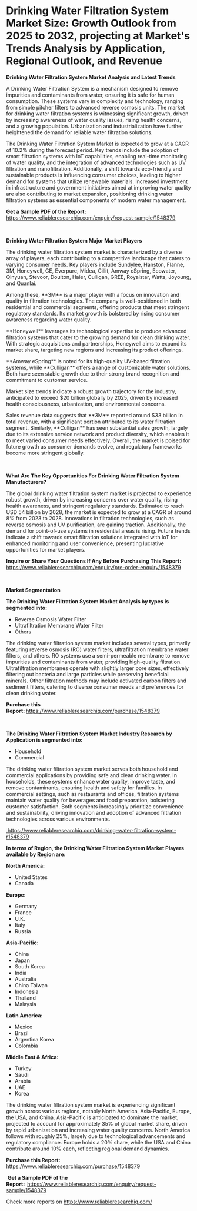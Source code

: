 <p><h1>Drinking Water Filtration System Market Size: Growth Outlook from 2025 to 2032, projecting at Market's Trends Analysis by Application, Regional Outlook, and Revenue</h1></p><p><strong>Drinking Water Filtration System Market Analysis and Latest Trends</strong></p>
<p><p>A Drinking Water Filtration System is a mechanism designed to remove impurities and contaminants from water, ensuring it is safe for human consumption. These systems vary in complexity and technology, ranging from simple pitcher filters to advanced reverse osmosis units. The market for drinking water filtration systems is witnessing significant growth, driven by increasing awareness of water quality issues, rising health concerns, and a growing population. Urbanization and industrialization have further heightened the demand for reliable water filtration solutions. </p><p>The Drinking Water Filtration System Market is expected to grow at a CAGR of 10.2% during the forecast period. Key trends include the adoption of smart filtration systems with IoT capabilities, enabling real-time monitoring of water quality, and the integration of advanced technologies such as UV filtration and nanofiltration. Additionally, a shift towards eco-friendly and sustainable products is influencing consumer choices, leading to higher demand for systems that utilize renewable materials. Increased investment in infrastructure and government initiatives aimed at improving water quality are also contributing to market expansion, positioning drinking water filtration systems as essential components of modern water management.</p></p>
<p><strong>Get a Sample PDF of the Report:&nbsp;</strong> <a href="https://www.reliableresearchiq.com/enquiry/request-sample/1548379?utm_campaign=2444&utm_medium=2&utm_source=Github&utm_content=ia&utm_term=20022025&utm_id=drinking-water-filtration-system">https://www.reliableresearchiq.com/enquiry/request-sample/1548379</a></p>
<p>&nbsp;</p>
<p><strong>Drinking Water Filtration System Major Market Players</strong></p>
<p><p>The drinking water filtration system market is characterized by a diverse array of players, each contributing to a competitive landscape that caters to varying consumer needs. Key players include Sundylee, Hanston, Flanne, 3M, Honeywell, GE, Everpure, Midea, Cillit, Amway eSpring, Ecowater, Qinyuan, Stevoor, Doulton, Haier, Culligan, GREE, Royalstar, Watts, Joyoung, and Quanlai.</p><p>Among these, **3M** is a major player with a focus on innovation and quality in filtration technologies. The company is well-positioned in both residential and commercial segments, offering products that meet stringent regulatory standards. Its market growth is bolstered by rising consumer awareness regarding water quality.</p><p>**Honeywell** leverages its technological expertise to produce advanced filtration systems that cater to the growing demand for clean drinking water. With strategic acquisitions and partnerships, Honeywell aims to expand its market share, targeting new regions and increasing its product offerings.</p><p>**Amway eSpring** is noted for its high-quality UV-based filtration systems, while **Culligan** offers a range of customizable water solutions. Both have seen stable growth due to their strong brand recognition and commitment to customer service.</p><p>Market size trends indicate a robust growth trajectory for the industry, anticipated to exceed $20 billion globally by 2025, driven by increased health consciousness, urbanization, and environmental concerns.</p><p>Sales revenue data suggests that **3M** reported around $33 billion in total revenue, with a significant portion attributed to its water filtration segment. Similarly, **Culligan** has seen substantial sales growth, largely due to its extensive service network and product diversity, which enables it to meet varied consumer needs effectively. Overall, the market is poised for future growth as consumer demands evolve, and regulatory frameworks become more stringent globally.</p></p>
<p>&nbsp;</p>
<p><strong>What Are The Key Opportunities For Drinking Water Filtration System Manufacturers?</strong></p>
<p><p>The global drinking water filtration system market is projected to experience robust growth, driven by increasing concerns over water quality, rising health awareness, and stringent regulatory standards. Estimated to reach USD 54 billion by 2028, the market is expected to grow at a CAGR of around 8% from 2023 to 2028. Innovations in filtration technologies, such as reverse osmosis and UV purification, are gaining traction. Additionally, the demand for point-of-use systems in residential areas is rising. Future trends indicate a shift towards smart filtration solutions integrated with IoT for enhanced monitoring and user convenience, presenting lucrative opportunities for market players.</p></p>
<p><strong>Inquire or Share Your Questions If Any Before Purchasing This Report:</strong> <a href="https://www.reliableresearchiq.com/enquiry/pre-order-enquiry/1548379?utm_campaign=2444&utm_medium=2&utm_source=Github&utm_content=ia&utm_term=20022025&utm_id=drinking-water-filtration-system">https://www.reliableresearchiq.com/enquiry/pre-order-enquiry/1548379</a></p>
<p>&nbsp;</p>
<p><strong>Market Segmentation</strong></p>
<p><strong>The Drinking Water Filtration System Market Analysis by types is segmented into:</strong></p>
<p><ul><li>Reverse Osmosis Water Filter</li><li>Ultrafiltration Membrane Water Filter</li><li>Others</li></ul></p>
<p><p>The drinking water filtration system market includes several types, primarily featuring reverse osmosis (RO) water filters, ultrafiltration membrane water filters, and others. RO systems use a semi-permeable membrane to remove impurities and contaminants from water, providing high-quality filtration. Ultrafiltration membranes operate with slightly larger pore sizes, effectively filtering out bacteria and large particles while preserving beneficial minerals. Other filtration methods may include activated carbon filters and sediment filters, catering to diverse consumer needs and preferences for clean drinking water.</p></p>
<p><strong>Purchase this Report:&nbsp;</strong><a href="https://www.reliableresearchiq.com/purchase/1548379?utm_campaign=2444&utm_medium=2&utm_source=Github&utm_content=ia&utm_term=20022025&utm_id=drinking-water-filtration-system">https://www.reliableresearchiq.com/purchase/1548379</a></p>
<p>&nbsp;</p>
<p><strong>The Drinking Water Filtration System Market Industry Research by Application is segmented into:</strong></p>
<p><ul><li>Household</li><li>Commercial</li></ul></p>
<p><p>The drinking water filtration system market serves both household and commercial applications by providing safe and clean drinking water. In households, these systems enhance water quality, improve taste, and remove contaminants, ensuring health and safety for families. In commercial settings, such as restaurants and offices, filtration systems maintain water quality for beverages and food preparation, bolstering customer satisfaction. Both segments increasingly prioritize convenience and sustainability, driving innovation and adoption of advanced filtration technologies across various environments.</p></p>
<p><a href="https://www.reliableresearchiq.com/drinking-water-filtration-system-r1548379?utm_campaign=2444&utm_medium=2&utm_source=Github&utm_content=ia&utm_term=20022025&utm_id=drinking-water-filtration-system">&nbsp;https://www.reliableresearchiq.com/drinking-water-filtration-system-r1548379</a></p>
<p><strong>In terms of Region, the Drinking Water Filtration System Market Players available by Region are:</strong></p>
<p>
    <p> <strong> North America: </strong>
        <ul>
            <li>United States</li>
            <li>Canada</li>
        </ul>
        </p> 
    <p> <strong> Europe: </strong>
        <ul>
            <li>Germany</li>
            <li>France</li>
            <li>U.K.</li>
            <li>Italy</li>
            <li>Russia</li>
        </ul>
        </p> 
    <p> <strong> Asia-Pacific: </strong>
        <ul>
            <li>China</li>
            <li>Japan</li>
            <li>South Korea</li>
            <li>India</li>
            <li>Australia</li>
            <li>China Taiwan</li>
            <li>Indonesia</li>
            <li>Thailand</li>
            <li>Malaysia</li>
        </ul>
        </p> 
    <p> <strong> Latin America: </strong>
        <ul>
            <li>Mexico</li>
            <li>Brazil</li>
            <li>Argentina Korea</li>
            <li>Colombia</li>
        </ul>
        </p> 
    <p> <strong> Middle East & Africa: </strong>
        <ul>
            <li>Turkey</li>
            <li>Saudi</li>
            <li>Arabia</li>
            <li>UAE</li>
            <li>Korea</li>
        </ul>
    </p>
    </p>
<p><p>The drinking water filtration system market is experiencing significant growth across various regions, notably North America, Asia-Pacific, Europe, the USA, and China. Asia-Pacific is anticipated to dominate the market, projected to account for approximately 35% of global market share, driven by rapid urbanization and increasing water quality concerns. North America follows with roughly 25%, largely due to technological advancements and regulatory compliance. Europe holds a 20% share, while the USA and China contribute around 10% each, reflecting regional demand dynamics.</p></p>
<p><strong>Purchase this Report: </strong><a href="https://www.reliableresearchiq.com/purchase/1548379?utm_campaign=2444&utm_medium=2&utm_source=Github&utm_content=ia&utm_term=20022025&utm_id=drinking-water-filtration-system">https://www.reliableresearchiq.com/purchase/1548379</a></p>
<p>&nbsp;<strong>Get a Sample PDF of the Report:&nbsp;&nbsp;</strong><a href="https://www.reliableresearchiq.com/enquiry/request-sample/1548379?utm_campaign=2444&utm_medium=2&utm_source=Github&utm_content=ia&utm_term=20022025&utm_id=drinking-water-filtration-system">https://www.reliableresearchiq.com/enquiry/request-sample/1548379</a></p>
<p><strong></strong></p>
<p>Check more reports on <a href="https://www.reliableresearchiq.com/?utm_campaign=2444&utm_medium=2&utm_source=Github&utm_content=ia&utm_term=20022025&utm_id=drinking-water-filtration-system">https://www.reliableresearchiq.com/</a></p>